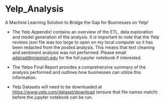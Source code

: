 # Yelp_Analysis
A Machine Learning Solution to Bridge the Gap for Businesses on Yelp!

* The Yelp Appendix! contains an overview of the ETL, data exploration and model generation of the analysis. It is important to note that the Yelp reviews json file was too large to open on my local computer so it has been redacted  from the posted analysis. This means that text cleaning and sentiment analysis was not performed. Please email adairad@miamioh.edu for the full jupyter notebook if interested. 

* The Yelpo Final Report provides a comprehensive summary of the analysis performed and outlines how businesses can utilize this information. 

* Yelp Datasets will need to be downloaded at https://www.yelp.com/dataset/download (ensure that file names match) before the jupyter notebook can be run.

